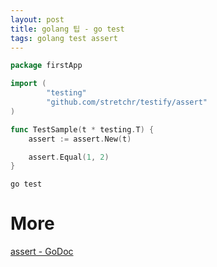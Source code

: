 ```yaml
---
layout: post
title: golang 팁 - go test
tags: golang test assert
---
```


```go
package	firstApp

import (
        "testing"
        "github.com/stretchr/testify/assert"
)

func TestSample(t * testing.T) {
	assert := assert.New(t)

	assert.Equal(1, 2)
}
```

```
go test
```


# More
[assert - GoDoc](https://godoc.org/github.com/stretchr/testify/assert)

